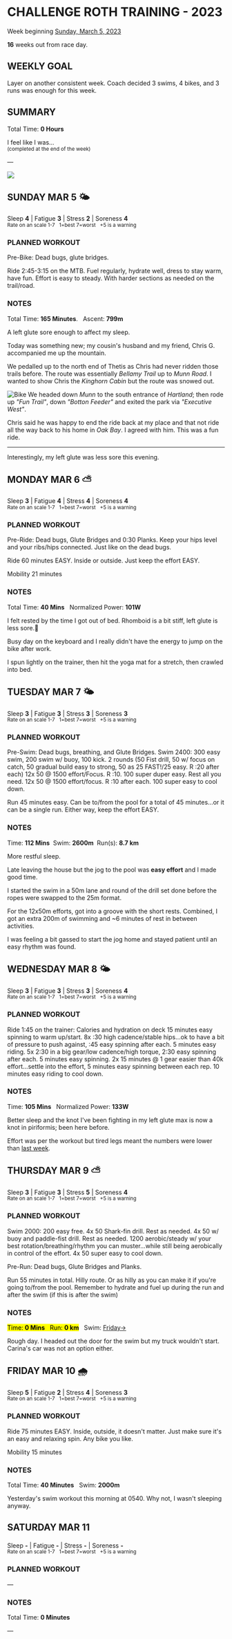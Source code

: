 # CHALLENGE ROTH TRAINING - 2023
Week beginning [Sunday, March 5, 2023](javascript:flick('sun');)

**16** weeks out from race day.

## WEEKLY GOAL
Layer on another consistent week.  Coach decided 3 swims, 
4 bikes, and 3 runs was enough for this week.

## SUMMARY
Total Time: **0 Hours**

I feel like I was...
<br /><sup>(completed at the end of the week)</sup>

&mdash;

![](/assets/jpg/II-9x550.jpeg)

## SUNDAY MAR 5 🌤
Sleep **4** | Fatigue **3** | Stress **2** | Soreness **4**
<sup><br />Rate on an scale 1-7 &nbsp; 1=best 7=worst &nbsp; +5 is a warning</sup>

### PLANNED WORKOUT
Pre-Bike: Dead bugs, glute bridges.
 
Ride 2:45-3:15 on the MTB. 
Fuel regularly, hydrate well, dress to stay warm, have fun. 
Effort is easy to steady. With harder sections as needed on 
the trail/road. 

### NOTES
Total Time: **165 Minutes**. &nbsp; Ascent: **799m**

A left glute sore enough to affect my sleep.

Today was something new; my cousin's husband and my friend, 
Chris G. accompanied me up the mountain.

We pedalled up to the north end of Thetis as Chris had never 
ridden those trails before.  The route was essentially 
_Bellamy Trail_ up to _Munn Road_.  I wanted to show Chris the 
_Kinghorn Cabin_ but the route was snowed out.
<!----->
![Bike](/assets/jpg/bike-20230305.jpeg)
We headed down _Munn_ to the south entrance of _Hartland_; 
then rode up _"Fun Trail"_, down _"Botton Feeder"_ and exited 
the park via _"Executive West"_.

Chris said he was happy to end the ride back at my place and 
that not ride all the way back to his home in _Oak Bay_.  I agreed 
with him.  This was a fun ride.

---

Interestingly, my left glute was less sore this evening.

<!---->
## MONDAY MAR 6 ⛅️
Sleep **3** | Fatigue **4** | Stress **4** | Soreness **4**
<sup><br />Rate on an scale 1-7 &nbsp; 1=best 7=worst &nbsp; +5 is a warning</sup>

### PLANNED WORKOUT
Pre-Ride: Dead bugs, Glute Bridges and 0:30 Planks.  Keep 
your hips level and your ribs/hips connected. Just like on 
the dead bugs.

Ride 60 minutes EASY. 
Inside or outside. Just keep the effort EASY. 

Mobility 21 minutes

### NOTES
Total Time: **40 Mins** &nbsp; Normalized Power: **101W**

I felt rested by the time I got out of bed.  Rhomboid is a 
bit stiff, left glute is less sore.🤔

Busy day on the keyboard and I really didn't have the energy to jump on the bike after work.

I spun lightly on the trainer, then hit the yoga mat for a stretch, then crawled into bed.

<!---->
## TUESDAY MAR 7 🌤
Sleep **3** | Fatigue **3** | Stress **3** | Soreness **3**
<sup><br />Rate on an scale 1-7 &nbsp; 1=best 7=worst &nbsp; +5 is a warning</sup>

### PLANNED WORKOUT
Pre-Swim: Dead bugs, breathing, and Glute Bridges.
Swim 2400: 
300 easy swim, 200 swim w/ buoy, 100 kick. 
2 rounds (50 Fist drill, 50 w/ focus on catch, 50 gradual build easy to strong, 50 as 25 FAST!/25 easy. R :20 after each)
12x 50 @ 1500 effort/Focus. R :10. 
100 super duper easy. Rest all you need. 
12x 50 @ 1500 effort/focus. R :10 after each. 
100 super easy to cool down. 

Run 45 minutes easy. Can be to/from the pool for a total of 45 minutes...or it can be a single run. 
Either way, keep the effort EASY.

### NOTES
Time: **112 Mins** &nbsp;Swim: **2600m** &nbsp;Run(s): **8.7 km**

More restful sleep.

Late leaving the house but the jog to the pool was **easy effort** and I made good time.
<!----->
I started the swim in a 50m lane and round of the drill set done before the ropes were swapped to the 25m format.

For the 12x50m efforts, got into a groove with the short rests.  Combined, I got an extra 200m of swimming and ~6 minutes of rest in between activities.

I was feeling a bit gassed to start the jog home and stayed patient until an easy rhythm was found.

<!---->
## WEDNESDAY MAR 8 🌤
Sleep **3** | Fatigue **3** | Stress **3** | Soreness **4**
<sup><br />Rate on an scale 1-7 &nbsp; 1=best 7=worst &nbsp; +5 is a warning</sup>

### PLANNED WORKOUT
Ride 1:45 on the trainer: Calories and hydration on deck​
15 minutes easy spinning to warm up/start. 
8x :30 high cadence/stable hips...ok to have a bit of pressure to push against, :45 easy spinning after each. 
5 minutes easy riding. 
5x 2:30 in a big gear/low cadence/high torque, 2:30 easy spinning after each. 
5 minutes easy spinning. 
2x 15 minutes @ 1 gear easier than 40k effort...settle into the effort, 5 minutes easy spinning between each rep. 
10 minutes easy riding to cool down.

### NOTES
Time: **105 Mins** &nbsp; Normalized Power: **133W**

Better sleep and the knot I've been fighting in my left glute max is now a knot in piriformis; been here before.

Effort was per the workout but tired legs meant the numbers were lower than [last week](challenge2023-17weeksout?wed).

<!---->
## THURSDAY MAR 9 ⛅️
Sleep **3** | Fatigue **3** | Stress **5** | Soreness **4**
<sup><br />Rate on an scale 1-7 &nbsp; 1=best 7=worst &nbsp; +5 is a warning</sup>

### PLANNED WORKOUT
Swim 2000: 
200 easy free. 
4x 50 Shark-fin drill. Rest as needed. 
4x 50 w/ buoy and paddle-fist drill. Rest as needed. 
1200 aerobic/steady w/ your best rotation/breathing/rhythm you can muster...while still being aerobically in control of the effort. 
4x 50 super easy to cool down. 

Pre-Run: Dead bugs, Glute Bridges and Planks.

Run 55 minutes in total. 
Hilly route. Or as hilly as you can make it if you're going to/from the pool. 
Remember to hydrate and fuel up during the run and after the swim (if this is after the swim)

### NOTES
<mark>Time: **0 Mins** &nbsp; Run: **0 km**</mark> &nbsp; Swim: [Friday&rarr;](javascript:flick('fri');) 

Rough day.  I headed out the door for the swim but my truck wouldn't start.  Carina's car was not an option either.

<!---->
## FRIDAY MAR 10 🌧
Sleep **5** | Fatigue **2** | Stress **4** | Soreness **3**
<sup><br />Rate on an scale 1-7 &nbsp; 1=best 7=worst &nbsp; +5 is a warning</sup>

### PLANNED WORKOUT
Ride 75 minutes EASY. 
Inside, outside, it doesn't matter. Just make sure it's an easy and relaxing spin. 
Any bike you like. 

Mobility 15 minutes

### NOTES
Total Time: **40 Minutes** &nbsp; Swim: **2000m**

Yesterday's swim workout this morning at 0540.  Why not, I wasn't sleeping anyway.

<!---->
## SATURDAY MAR 11
Sleep **-** | Fatigue **-** | Stress **-** | Soreness **-**
<sup><br />Rate on an scale 1-7 &nbsp; 1=best 7=worst &nbsp; +5 is a warning</sup>

### PLANNED WORKOUT
&mdash;  

### NOTES
Total Time: **0 Minutes**

&mdash;